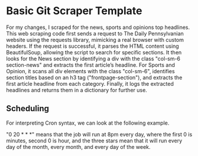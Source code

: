 # Basic Git Scraper Template

For my changes, I scraped for the news, sports and opinions top headlines. This web scraping code first sends a request to The Daily Pennsylvanian website using the requests library, mimicking a real browser with custom headers. If the request is successful, it parses the HTML content using BeautifulSoup, allowing the script to search for specific sections. It then looks for the News section by identifying a div with the class "col-sm-6 section-news" and extracts the first article’s headline. For Sports and Opinion, it scans all div elements with the class "col-sm-6", identifies section titles based on an h3 tag ("frontpage-section"), and extracts the first article headline from each category. Finally, it logs the extracted headlines and returns them in a dictionary for further use.

## Scheduling

For interpreting Cron syntax, we can look at the following example. 

"0 20 * * *" means that the job will run at 8pm every day, where the first 0 is minutes, second 0 is hour, and the three stars mean that it will run every day of the month, every month, and every day of the week.
